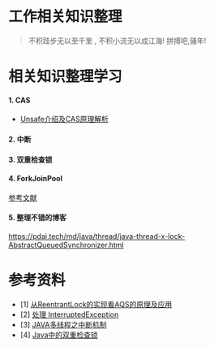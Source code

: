# 工作相关知识整理

> 不积跬步无以至千里 , 不积小流无以成江海!
> 拼搏吧,骚年!

# 相关知识整理学习

#### 1. CAS

- [Unsafe介绍及CAS原理解析](https://segmentfault.com/a/1190000023381653)

#### 2. 中断

#### 3. 双重检查锁

#### 4. ForkJoinPool

[参考文献](https://zhuanlan.zhihu.com/p/90958193)

#### 5. 整理不错的博客

https://pdai.tech/md/java/thread/java-thread-x-lock-AbstractQueuedSynchronizer.html




# 参考资料
- [1] [从ReentrantLock的实现看AQS的原理及应用](https://tech.meituan.com/2019/12/05/aqs-theory-and-apply.html)
- [2] [处理 InterruptedException](https://www.ibm.com/developerworks/cn/java/j-jtp05236.html)
- [3] [JAVA多线程之中断机制](https://blog.csdn.net/pange1991/article/details/85014872)
- [4] [Java中的双重检查锁](https://www.cnblogs.com/xz816111/p/8470048.html)

